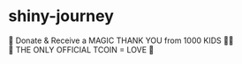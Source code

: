 # shiny-journey
🎁 Donate & Receive a MAGIC THANK YOU from 1000 KIDS 💖✨  
🚀 THE ONLY OFFICIAL TCOIN = LOVE 💫
